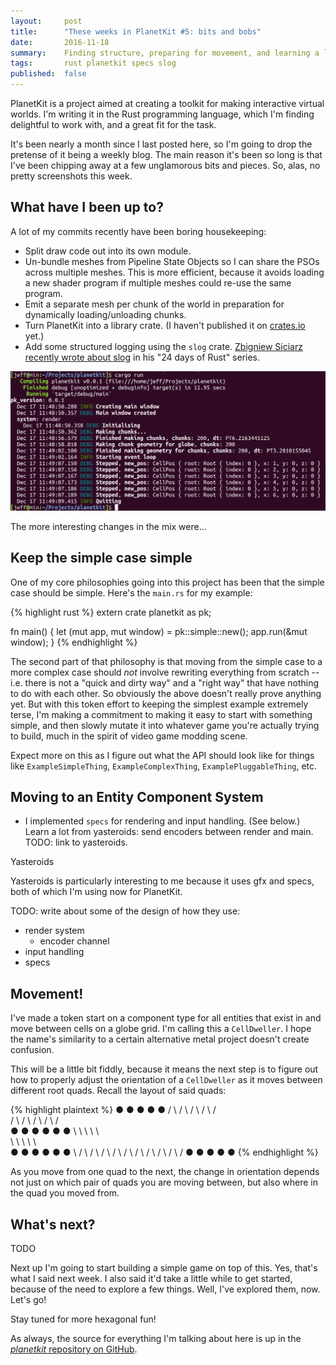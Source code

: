 ```yaml
---
layout:     post
title:      "These weeks in PlanetKit #5: bits and bobs"
date:       2016-11-18
summary:    Finding structure, preparing for movement, and learning a lot from Yasteroids.
tags:       rust planetkit specs slog
published:  false
---
```


PlanetKit is a project aimed at creating a toolkit for making interactive virtual worlds. I'm writing it in the Rust programming language, which I'm finding delightful to work with, and a great fit for the task.

It's been nearly a month since I last posted here, so I'm going to drop the pretense of it being a weekly blog. The main reason it's been so long is that I've been chipping away at a few unglamorous bits and pieces. So, alas, no pretty screenshots this week.


## What have I been up to?

A lot of my commits recently have been boring housekeeping:

- Split draw code out into its own module.
- Un-bundle meshes from Pipeline State Objects so I can share the PSOs across multiple meshes. This is more efficient, because it avoids loading a new shader program if multiple meshes could re-use the same program.
- Emit a separate mesh per chunk of the world in preparation for dynamically loading/unloading chunks.
- Turn PlanetKit into a library crate. (I haven't published it on [crates.io](https://crates.io) yet.)
- Add some structured logging using the `slog` crate. [Zbigniew Siciarz recently wrote about slog](https://siciarz.net/24-days-rust-structured-logging/) in his "24 days of Rust" series.

![Structured logging using slog](/images/these-weeks-5/slog-output.png)

The more interesting changes in the mix were...

## Keep the simple case simple

One of my core philosophies going into this project has been that the simple case should be simple. Here's the `main.rs` for my example:

{% highlight rust %}
extern crate planetkit as pk;

fn main() {
    let (mut app, mut window) = pk::simple::new();
    app.run(&mut window);
}
{% endhighlight %}

The second part of that philosophy is that moving from the simple case to a more complex case should _not_ involve rewriting everything from scratch -- i.e. there is not a "quick and dirty way" and a "right way" that have nothing to do with each other. So obviously the above doesn't really prove anything yet. But with this token effort to keeping the simplest example extremely terse, I'm making a commitment to making it easy to start with something simple, and then slowly mutate it into whatever game you're actually trying to build, much in the spirit of video game modding scene.

Expect more on this as I figure out what the API should look like for things like `ExampleSimpleThing`, `ExampleComplexThing`, `ExamplePluggableThing`, etc.


## Moving to an Entity Component System

- I implemented `specs` for rendering and input handling. (See below.) Learn a lot from yasteroids: send encoders between render and main. TODO: link to yasteroids.

Yasteroids

Yasteroids is particularly interesting to me because it uses gfx and specs, both of which I'm using now for PlanetKit.

TODO: write about some of the design of how they use:

- render system
  - encoder channel
- input handling
- specs



## Movement!

I've made a token start on a component type for all entities that exist in and move between cells on a globe grid. I'm calling this a `CellDweller`. I hope the name's similarity to a certain alternative metal project doesn't create confusion.

This will be a little bit fiddly, because it means the next step is to figure out how to properly adjust the orientation of a `CellDweller` as it moves between different root quads. Recall the layout of said quads:

{% highlight plaintext %}
     ●     ●     ●     ●     ●
    / \   / \   / \   / \   / \
   /   \ /   \ /   \ /   \ /   \
  ●     ●     ●     ●     ●     ●
   \     \     \     \     \     \
    \     \     \     \     \     \
     ●     ●     ●     ●     ●     ●
      \   / \   / \   / \   / \   /
       \ /   \ /   \ /   \ /   \ /
        ●     ●     ●     ●     ●
{% endhighlight %}

As you move from one quad to the next, the change in orientation depends not just on which pair of quads you are moving between, but also where in the quad you moved from.


## What's next?

TODO

Next up I'm going to start building a simple game on top of this. Yes, that's what I said next week. I also said it'd take a little while to get started, because of the need to explore a few things. Well, I've explored them, now. Let's go!

Stay tuned for more hexagonal fun!

As always, the source for everything I'm talking about here is up in the [_planetkit_ repository on GitHub](https://github.com/jeffparsons/planetkit).
